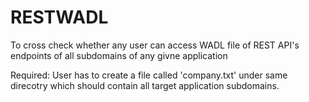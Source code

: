 # RESTWADL
To cross check whether any user can access WADL file of REST API's endpoints of all subdomains of any givne application

Required: User has to create a file called 'company.txt' under same direcotry which should contain all target application subdomains.
